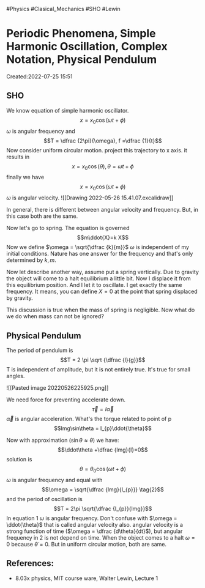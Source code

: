
#Physics
#Clasical_Mechanics
#SHO
#Lewin


 # Periodic Phenomena, Simple Harmonic Oscillation, Complex Notation, Physical Pendulum
Created:2022-07-25 15:51

## SHO
We know equation of simple harmonic oscillator.$$x=x_{0}\cos (\omega t +\phi)$$
$\omega$ is angular frequency and$$T = \dfrac {2\pi}{\omega}, f =\dfrac {1}{t}$$Now consider uniform circular motion. project this trajectory to x axis. it results in 
$$x= x_{0}\cos(\theta), \theta= \omega t +\phi$$ finally we have$$x= x_{0}\cos(\omega t +\phi)$$
$\omega$ is angular velocity. 
![[Drawing 2022-05-26 15.41.07.excalidraw]]

In general, there is different between angular velocity and frequency. But, in this case both are the same.

Now let's go to spring. The equation is governed$$m\ddot{X}=k X$$ Now we define $\omega = \sqrt{\dfrac {k}{m}}$
$\omega$ is independent of my initial conditions. Nature has one answer for the frequency and that's only determined by $k, m$. 

Now let describe another way, assume put a spring vertically. Due to gravity the object will come to a halt equilibrium a little bit. Now I displace it from this equilibrium position. And I let it to oscillate. I get exactly the  same frequency. It means, you can define $X=0$ at the point that spring displaced by gravity.

This discussion is true when the mass of spring is negligible. Now what do we do when mass can not be ignored?


## Physical Pendulum
The period of pendulum is $$T = 2 \pi \sqrt {\dfrac {l}{g}}$$
T is independent of amplitude, but it is not entirely true. It's true for small angles.

![[Pasted image 20220526225925.png]]

We need force for preventing accelerate down.$$\vec\tau = I\vec\alpha$$ $\vec\alpha$ is angular acceleration. What's the torque related to point of p
$$lmg\sin\theta = I_{p}\ddot{\theta}$$

Now with approximation ($\sin\theta\approx \theta$) we have: $$\ddot\theta +\dfrac {lmg}{I}=0$$
solution is $$\theta=\theta_{0}\cos(\omega t+\phi) \tag{1}$$$\omega$ is angular frequency and equal with $$\omega = \sqrt{\dfrac {lmg}{I_{p}}} \tag{2}$$ and the period of oscillation is$$T = 2\pi \sqrt{\dfrac {I_{p}}{lmg}}$$In equation $1$ $\omega$ is angular frequency. Don't confuse with $\omega = \ddot{\theta}$ that is called angular velocity also. angular velocity is a strong function of time ($\omega = \dfrac {d\theta}{dt}$), but angular frequency in $2$ is not depend on time. When the object comes to a halt $\omega = 0$ because $\dot\theta = 0$. But in uniform circular motion, both are same.

## References:
-  8.03x physics, MIT course ware, Walter Lewin, Lecture 1

